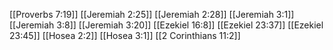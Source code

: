 [[Proverbs 7:19]]
[[Jeremiah 2:25]]
[[Jeremiah 2:28]]
[[Jeremiah 3:1]]
[[Jeremiah 3:8]]
[[Jeremiah 3:20]]
[[Ezekiel 16:8]]
[[Ezekiel 23:37]]
[[Ezekiel 23:45]]
[[Hosea 2:2]]
[[Hosea 3:1]]
[[2 Corinthians 11:2]]
